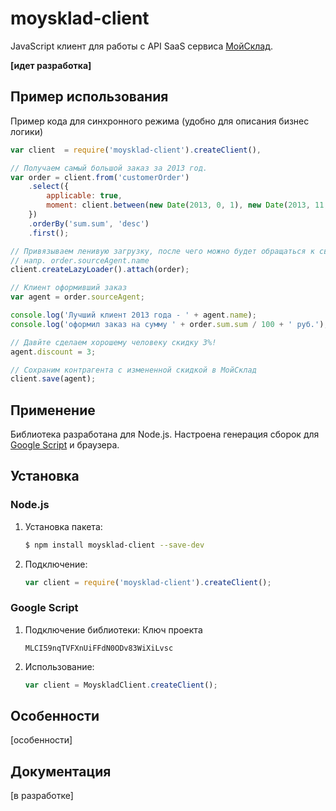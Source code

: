# moysklad-client

JavaScript клиент для работы с API SaaS сервиса [МойСклад](http://moysklad.ru).

**[идет разработка]**


## Пример использования
Пример кода для синхронного режима (удобно для описания бизнес логики)
```javascript
var client  = require('moysklad-client').createClient(),

// Получаем самый большой заказ за 2013 год.
var order = client.from('customerOrder')
    .select({
        applicable: true,
        moment: client.between(new Date(2013, 0, 1), new Date(2013, 11, 31))
    })
    .orderBy('sum.sum', 'desc')
    .first();

// Привязываем ленивую загрузку, после чего можно будет обращаться к связаным сущностям
// напр. order.sourceAgent.name
client.createLazyLoader().attach(order);

// Клиент оформивший заказ
var agent = order.sourceAgent;

console.log('Лучший клиент 2013 года - ' + agent.name);
console.log('оформил заказ на сумму ' + order.sum.sum / 100 + ' руб.');

// Давйте сделаем хорошему человеку скидку 3%!
agent.discount = 3;

// Сохраним контрагента с измененной скидкой в МойСклад
client.save(agent);
```

## Применение
Библиотека разработана для Node.js. 
Настроена генерация сборок для [Google Script](http://www.google.com/script/start/) и браузера.

## Установка
### Node.js
1. Установка пакета:
    ```bash
    $ npm install moysklad-client --save-dev
    ```

2. Подключение:
    ```js
    var client = require('moysklad-client').createClient();
    ```

### Google Script
1. Подключение библиотеки:
    Ключ проекта
    ```
    MLCI59nqTVFXnUiFFdN0ODv83WiXiLvsc
    ```

2. Использование:
    ```js
    var client = MoyskladClient.createClient();
    ```

## Особенности
[особенности]

## Документация
[в разработке]
